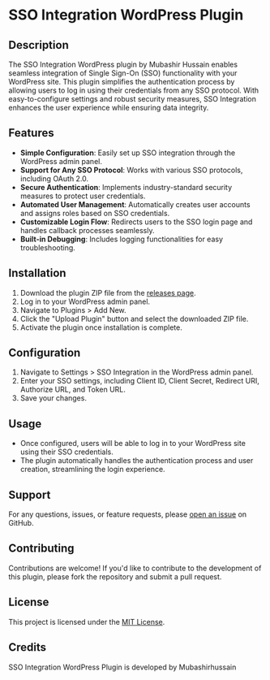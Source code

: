 # SSO Integration WordPress Plugin

## Description
The SSO Integration WordPress plugin by Mubashir Hussain enables seamless integration of Single Sign-On (SSO) functionality with your WordPress site. This plugin simplifies the authentication process by allowing users to log in using their credentials from any SSO protocol. With easy-to-configure settings and robust security measures, SSO Integration enhances the user experience while ensuring data integrity.

## Features
- **Simple Configuration**: Easily set up SSO integration through the WordPress admin panel.
- **Support for Any SSO Protocol**: Works with various SSO protocols, including OAuth 2.0.
- **Secure Authentication**: Implements industry-standard security measures to protect user credentials.
- **Automated User Management**: Automatically creates user accounts and assigns roles based on SSO credentials.
- **Customizable Login Flow**: Redirects users to the SSO login page and handles callback processes seamlessly.
- **Built-in Debugging**: Includes logging functionalities for easy troubleshooting.

## Installation
1. Download the plugin ZIP file from the [releases page](link_to_releases).
2. Log in to your WordPress admin panel.
3. Navigate to Plugins > Add New.
4. Click the "Upload Plugin" button and select the downloaded ZIP file.
5. Activate the plugin once installation is complete.

## Configuration
1. Navigate to Settings > SSO Integration in the WordPress admin panel.
2. Enter your SSO settings, including Client ID, Client Secret, Redirect URI, Authorize URL, and Token URL.
3. Save your changes.

## Usage
- Once configured, users will be able to log in to your WordPress site using their SSO credentials.
- The plugin automatically handles the authentication process and user creation, streamlining the login experience.

## Support
For any questions, issues, or feature requests, please [open an issue](link_to_issues) on GitHub.

## Contributing
Contributions are welcome! If you'd like to contribute to the development of this plugin, please fork the repository and submit a pull request.

## License
This project is licensed under the [MIT License](link_to_license).

## Credits
SSO Integration WordPress Plugin is developed by Mubashirhussain
